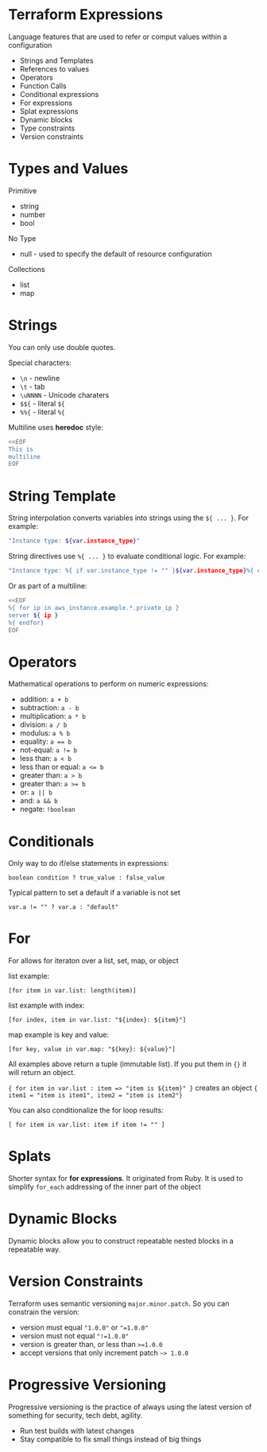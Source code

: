# Terraform Expressions

Language features that are used to refer or comput values within a configuration

- Strings and Templates
- References to values
- Operators
- Function Calls
- Conditional expressions
- For expressions
- Splat expressions
- Dynamic blocks
- Type constraints
- Version constraints

# Types and Values 

Primitive
- string
- number
- bool

No Type
- null - used to specify the default of resource configuration

Collections
- list
- map

# Strings

You can only use double quotes. 

Special characters:

- `\n` - newline
- `\t` - tab
- `\uNNNN` - Unicode charaters
- `$${` - literal `${`
- `%%{` - literal `%{`

Multiline uses **heredoc** style:

```sh
<<EOF
This is 
multiline
EOF
```

# String Template

String interpolation converts variables into strings using the `${ ... }`. For example:

```sh
"Instance type: ${var.instance_type}"
```

String directives use `%{ ... }` to evaluate conditional logic. For example:

```sh
"Instance type: %{ if var.instance_type != "" }${var.instance_type}%{ else }none%{endif }"
```

Or as part of a multiline:

```sh
<<EOF
%{ for ip in aws_instance.example.*.private_ip }
server ${ ip }
%{ endfor}
EOF
```

# Operators

Mathematical operations to perform on numeric expressions:

- addition: `a + b`
- subtraction: `a - b`
- multiplication: `a * b`
- division: `a / b`
- modulus: `a % b`
- equality: `a == b`
- not-equal: `a != b`
- less than: `a < b`
- less than or equal: `a <= b`
- greater than: `a > b`
- greater than: `a >= b`
- or: `a || b`
- and: `a && b`
- negate: `!boolean`

# Conditionals

Only way to do if/else statements in expressions:

`boolean condition ? true_value : false_value`

Typical pattern to set a default if a variable is not set

`var.a != "" ? var.a : "default"`

# For

For allows for iteraton over a list, set, map, or object

list example:

`[for item in var.list: length(item)]`

list example with index:

`[for index, item in var.list: "${index}: ${item}"]`

map example is key and value:

`[for key, value in var.map: "${key}: ${value}"]`

All examples above return a tuple (immutable list). If you put them in `{}` it will return an object.

`{ for item in var.list : item => "item is ${item}" }` creates an object `{ item1 = "item is item1", item2 = "item is item2"}`

You can also conditionalize the for loop results:

`[ for item in var.list: item if item != "" ]`

# Splats

Shorter syntax for **for expressions**. It originated from Ruby. It is used to simplify `for_each` addressing of the inner part of the object

# Dynamic Blocks

Dynamic blocks allow you to construct repeatable nested blocks in a repeatable way.

# Version Constraints

Terraform uses semantic versioning `major.minor.patch`. So you can constrain the version:

- version must equal `"1.0.0"` or `"=1.0.0"`
- version must not equal `"!=1.0.0"`
- version is greater than, or less than `>=1.0.0`
- accept versions that only increment patch `~> 1.0.0`

# Progressive Versioning

Progressive versioning is the practice of always using the latest version of something for security, tech debt, agility.

- Run test builds with latest changes
- Stay compatible to fix small things instead of big things